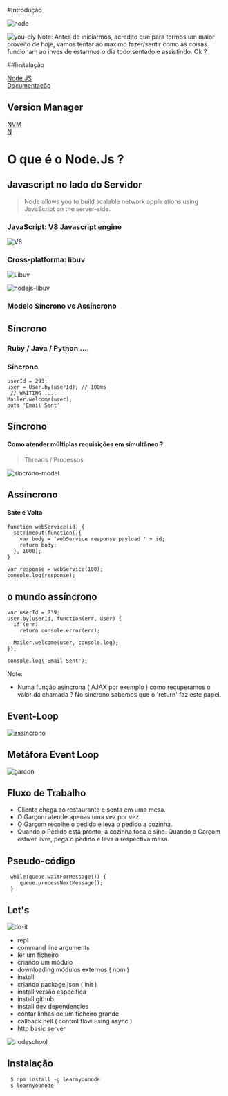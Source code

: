 #Introdução

![node](images/node.png)


![you-diy](images/you-can-read-tutorials-all-day-but-youll-only-improve-by-doing-large.jpg)
Note:
  Antes de iniciarmos, acredito que para termos um maior proveito de hoje, vamos tentar ao maximo fazer/sentir como as coisas funcionam ao inves de estarmos o dia todo sentado e assistindo. Ok ?


##Instalação

[Node JS](https://nodejs.org/)   
[Documentação](https://nodejs.org/api/)


## Version Manager

[NVM](https://github.com/creationix/nvm)   
[N](https://github.com/tj/n)


# O que é o Node.Js ?


## Javascript no lado do Servidor

> Node allows you to build scalable network applications using JavaScript on the server-side.


### JavaScript: V8 Javascript engine

![V8](images/v8.jpg)


### Cross-platforma: libuv

![Libuv](images/libuv.png)


![nodejs-libuv](images/nodejs-libuv.png)


### Modelo Síncrono vs Assíncrono


## Síncrono

### Ruby / Java / Python  ....


### Síncrono

```
userId = 293;
user = User.by(userId); // 100ms
 // WAITING ....
Mailer.welcome(user);
puts 'Email Sent'
```


## Síncrono
#### Como atender múltiplas requisições em simultâneo ?


> Threads / Processos


![sincrono-model](images/sincrono.png)


## Assíncrono

#### Bate e Volta

```
function webService(id) {
  setTimeout(function(){
    var body = 'webService response payload ' + id;
    return body;
  }, 1000);
}

var response = webService(100);
console.log(response);
```


## o mundo assíncrono
```
var userId = 239;
User.by(userId, function(err, user) {
  if (err)
    return console.error(err);

  Mailer.welcome(user, console.log);
});

console.log('Email Sent');
```

Note:
  - Numa função asincrona ( AJAX por exemplo ) 
  como recuperamos o valor da chamada ? 
  No sincrono sabemos que o 'return' faz este papel.


## Event-Loop 

![assincrono](images/assincrono.png)


## Metáfora Event Loop

![garcon](images/waiter.jpg)


## Fluxo de Trabalho

* Cliente chega ao restaurante e senta em uma mesa.
* O Garçom atende apenas uma vez por vez.
* O Garçom recolhe o pedido e leva o pedido a cozinha.
* Quando o Pedido está pronto, a cozinha toca o sino. Quando o Garçom estiver livre, pega o pedido e leva a respectiva mesa.


## Pseudo-código

```
 while(queue.waitForMessage()) {
    queue.processNextMessage();
 }
```


## Let's

![do-it](images/do-it.jpg)


 - repl
 - command line arguments
 - ler um ficheiro
 - criando um módulo
 - downloading módulos externos ( npm )
  - install
  - criando package.json ( init )
  - install versão especifica
  - install github
  - install dev dependencies
 - contar linhas de um ficheiro grande
 - callback hell ( control flow using async )
 - http basic server


![nodeschool](images/nodeschool.png)


## Instalação
 
 ```
  $ npm install -g learnyounode
  $ learnyounode
 ```
